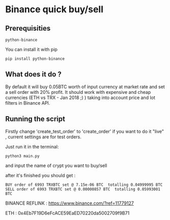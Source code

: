# Binance quick buy/sell

## Prerequisities

```
python-binance
```

You can install it with pip
```
pip install python-binance
```
## What does it do ?
By default it will buy 0.05BTC worth of input currency at market rate and set a sell order with 20% profit. It should work with expensive and cheap currencies (ETH vs TRX - Jan 2018 ;) ) taking into account price and lot filters in Binance API.

## Running the script

Firstly change 'create_test_order' to 'create_order' if you want to do it "live" , current settings are for test orders.

Just run it in the terminal:

```
python3 main.py
```

and input the name of crypt you want to buy/sell

after it's finished you should get :

```
BUY order of 6993 TRXBTC set @ 7.15e-06 BTC  totalling 0.04999995 BTC 
SELL order of 6993 TRXBTC set @ 0.00000857 BTC  totalling 0.05993001 BTC 
```


BINANCE REFLINK : https://www.binance.com/?ref=11779127

ETH : 0x4Eb7F19D6eFcACE59EaED70220da5002709f9B71
